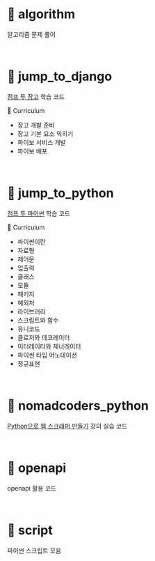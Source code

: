 # 📂 algorithm
알고리즘 문제 풀이

</br>

# 📂 jump_to_django
[점프 투 장고](https://wikidocs.net/book/4223) 학습 코드  

📝 Curriculum  
* 장고 개발 준비
* 장고 기본 요소 익히기
* 파이보 서비스 개발
* 파이보 배포  

</br>

# 📂 jump_to_python
[점프 투 파이썬](https://wikidocs.net/book/1) 학습 코드  

📝 Curriculum  
* 파이썬이란
* 자료형
* 제어문
* 입출력
* 클래스
* 모듈
* 패키지
* 예외처
* 라이브러리
* 스크립트와 함수
* 유니코드
* 클로저와 데코레이터
* 이터레이터와 제너레이터
* 파이썬 타입 어노테이션
* 정규표현

</br>

# 📂 nomadcoders_python
[Python으로 웹 스크래퍼 만들기](https://nomadcoders.co/python-for-beginners)  강의 실습 코드

</br>

# 📂 openapi
openapi 활용 코드

</br>

# 📂 script
파이썬 스크립트 모음 
